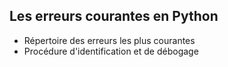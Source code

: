 ## Les erreurs courantes en Python

* Répertoire des erreurs les plus courantes
* Procédure d'identification et de débogage
